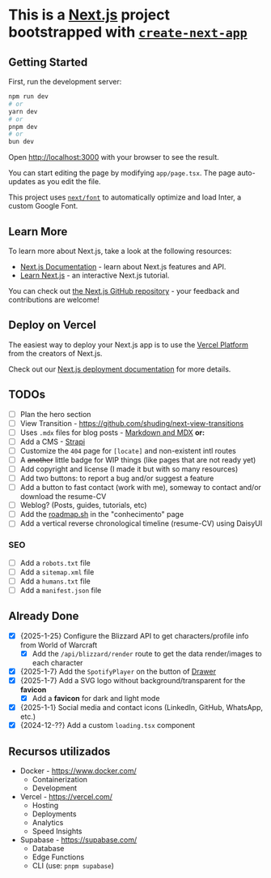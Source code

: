 # This is a [Next.js](https://nextjs.org/) project bootstrapped with [`create-next-app`](https://github.com/vercel/next.js/tree/canary/packages/create-next-app)

## Getting Started

First, run the development server:

```bash
npm run dev
# or
yarn dev
# or
pnpm dev
# or
bun dev
```

Open [http://localhost:3000](http://localhost:3000) with your browser to see the result.

You can start editing the page by modifying `app/page.tsx`. The page auto-updates as you edit the file.

This project uses [`next/font`](https://nextjs.org/docs/basic-features/font-optimization) to automatically optimize and load Inter, a custom Google Font.

## Learn More

To learn more about Next.js, take a look at the following resources:

- [Next.js Documentation](https://nextjs.org/docs) - learn about Next.js features and API.
- [Learn Next.js](https://nextjs.org/learn) - an interactive Next.js tutorial.

You can check out [the Next.js GitHub repository](https://github.com/vercel/next.js/) - your feedback and contributions are welcome!

## Deploy on Vercel

The easiest way to deploy your Next.js app is to use the [Vercel Platform](https://vercel.com/new?utm_medium=default-template&filter=next.js&utm_source=create-next-app&utm_campaign=create-next-app-readme) from the creators of Next.js.

Check out our [Next.js deployment documentation](https://nextjs.org/docs/deployment) for more details.

## TODOs

- [ ] Plan the hero section
- [ ] View Transition - <https://github.com/shuding/next-view-transitions>
- [ ] Uses `.mdx` files for blog posts - [Markdown and MDX](hhttps://nextjs.org/docs/app/building-your-application/configuring/mdx) **or:**
- [ ] Add a CMS - [Strapi](https://strapi.io/integrations/nextjs-cms)
- [ ] Customize the `404` page for `[locate]` and non-existent intl routes
- [ ] A ~~another~~ little badge for WIP things (like pages that are not ready yet)
- [ ] Add copyright and license (I made it but with so many resources)
- [ ] Add two buttons: to report a bug and/or suggest a feature
- [ ] Add a button to fast contact (work with me), someway to contact and/or download the resume-CV
- [ ] Weblog? (Posts, guides, tutorials, etc)
- [ ] Add the [roadmap.sh](https://roadmap.sh) in the "conhecimento" page
- [ ] Add a vertical reverse chronological timeline (resume-CV) using DaisyUI

### SEO

- [ ] Add a `robots.txt` file
- [ ] Add a `sitemap.xml` file
- [ ] Add a `humans.txt` file
- [ ] Add a `manifest.json` file

## Already Done

- [x] {2025-1-25} Configure the Blizzard API to get characters/profile info from World of Warcraft
  - [x] Add the `/api/blizzard/render` route to get the data render/images to each character
- [x] {2025-1-7} Add the `SpotifyPlayer` on the button of [Drawer](https://daisyui.com/components/drawer/#drawer)
- [x] {2025-1-7} Add a SVG logo without background/transparent for the **favicon**
  - [x] Add a **favicon** for dark and light mode
- [x] {2025-1-1} Social media and contact icons (LinkedIn, GitHub, WhatsApp, etc.)
- [x] {2024-12-??} Add a custom `loading.tsx` component

## Recursos utilizados

- Docker - <https://www.docker.com/>
  - Containerization
  - Development
- Vercel - <https://vercel.com/>
  - Hosting
  - Deployments
  - Analytics
  - Speed Insights
- Supabase - <https://supabase.com/>
  - Database
  - Edge Functions
  - CLI (use: `pnpm supabase`)
